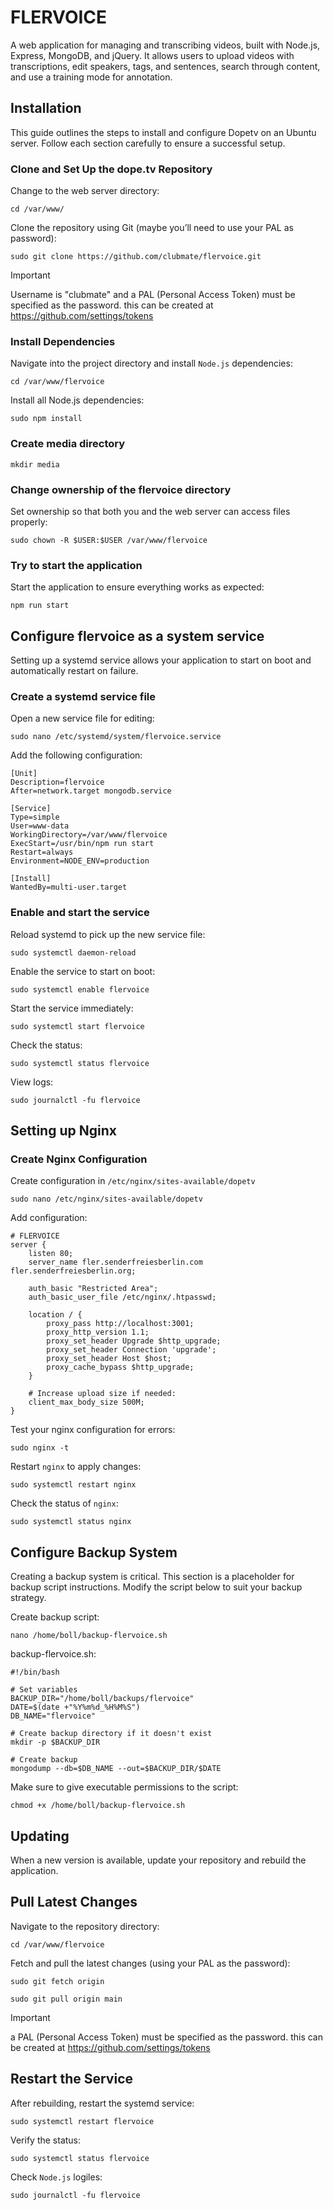 # FLERVOICE

A web application for managing and transcribing videos, built with Node.js, Express, MongoDB, and jQuery. It allows users to upload videos with transcriptions, edit speakers, tags, and sentences, search through content, and use a training mode for annotation.

## Installation
This guide outlines the steps to install and configure Dopetv on an Ubuntu server. Follow each section carefully to ensure a successful setup.

### Clone and Set Up the dope.tv Repository
Change to the web server directory:
```
cd /var/www/
```
Clone the repository using Git (maybe you’ll need to use your PAL as password):
```
sudo git clone https://github.com/clubmate/flervoice.git
```
> [!IMPORTANT]
> Username is "clubmate" and a PAL (Personal Access Token) must be specified as the password. this can be created at https://github.com/settings/tokens

### Install Dependencies
Navigate into the project directory and install `Node.js` dependencies:
```
cd /var/www/flervoice
```
Install all Node.js dependencies:
```
sudo npm install
```

### Create media directory
```
mkdir media
```

### Change ownership of the flervoice directory
Set ownership so that both you and the web server can access files properly:
```
sudo chown -R $USER:$USER /var/www/flervoice
```

### Try to start the application
Start the application to ensure everything works as expected:
```
npm run start
```

## Configure flervoice as a system service
Setting up a systemd service allows your application to start on boot and automatically restart on failure.
### Create a systemd service file
Open a new service file for editing:
```
sudo nano /etc/systemd/system/flervoice.service
```
Add the following configuration:
```
[Unit]
Description=flervoice
After=network.target mongodb.service

[Service]
Type=simple
User=www-data
WorkingDirectory=/var/www/flervoice
ExecStart=/usr/bin/npm run start
Restart=always
Environment=NODE_ENV=production

[Install]
WantedBy=multi-user.target
```
### Enable and start the service
Reload systemd to pick up the new service file:
```
sudo systemctl daemon-reload
```
Enable the service to start on boot:
```
sudo systemctl enable flervoice
```
Start the service immediately:
```
sudo systemctl start flervoice
```
Check the status:
```
sudo systemctl status flervoice
```
View logs:
```
sudo journalctl -fu flervoice
```

## Setting up Nginx
### Create Nginx Configuration
Create configuration in `/etc/nginx/sites-available/dopetv`
```
sudo nano /etc/nginx/sites-available/dopetv
```
Add configuration:
```
# FLERVOICE
server {
    listen 80;
    server_name fler.senderfreiesberlin.com fler.senderfreiesberlin.org;

    auth_basic "Restricted Area";
    auth_basic_user_file /etc/nginx/.htpasswd;

    location / {
        proxy_pass http://localhost:3001;
        proxy_http_version 1.1;
        proxy_set_header Upgrade $http_upgrade;
        proxy_set_header Connection 'upgrade';
        proxy_set_header Host $host;
        proxy_cache_bypass $http_upgrade;
    }

    # Increase upload size if needed:
    client_max_body_size 500M;
}
```
Test your nginx configuration for errors:
```
sudo nginx -t
```
Restart `nginx` to apply changes:
```
sudo systemctl restart nginx
```
Check the status of `nginx`:
```
sudo systemctl status nginx
```

## Configure Backup System
Creating a backup system is critical. This section is a placeholder for backup script instructions. Modify the script below to suit your backup strategy.

Create backup script:
```
nano /home/boll/backup-flervoice.sh
```
backup-flervoice.sh:
```
#!/bin/bash

# Set variables
BACKUP_DIR="/home/boll/backups/flervoice"
DATE=$(date +"%Y%m%d_%H%M%S")
DB_NAME="flervoice"

# Create backup directory if it doesn't exist
mkdir -p $BACKUP_DIR

# Create backup
mongodump --db=$DB_NAME --out=$BACKUP_DIR/$DATE
```
Make sure to give executable permissions to the script:
```
chmod +x /home/boll/backup-flervoice.sh
```

## Updating
When a new version is available, update your repository and rebuild the application.

## Pull Latest Changes
Navigate to the repository directory:
```
cd /var/www/flervoice
```
Fetch and pull the latest changes (using your PAL as the password):
```
sudo git fetch origin
```
```
sudo git pull origin main
```
> [!IMPORTANT]
> a PAL (Personal Access Token) must be specified as the password. this can be created at https://github.com/settings/tokens

## Restart the Service
After rebuilding, restart the systemd service:
```
sudo systemctl restart flervoice
```
Verify the status:
```
sudo systemctl status flervoice
```
Check `Node.js` logiles:
```
sudo journalctl -fu flervoice
```